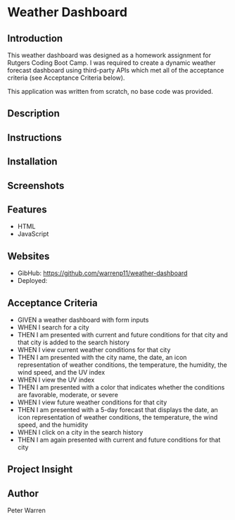 # Weather Dashboard

## Introduction
This weather dashboard was designed as a homework assignment for Rutgers Coding Boot Camp. I was required to create a dynamic weather forecast dashboard using third-party APIs which met all of the acceptance criteria (see Acceptance Criteria below). 

This application was written from scratch, no base code was provided.

## Description
<!--A user can search for a city and then will be shown that city's current weather (with additional information) as well as a 5-day forecast. Recent searches will be saved and can be clicked to return to that city's weather forecast.-->

## Instructions

## Installation

## Screenshots

## Features
* HTML
* JavaScript

## Websites
* GibHub: https://github.com/warrenp11/weather-dashboard
* Deployed: 

## Acceptance Criteria
* GIVEN a weather dashboard with form inputs
* WHEN I search for a city
* THEN I am presented with current and future conditions for that city and that city is added to the search history
* WHEN I view current weather conditions for that city
* THEN I am presented with the city name, the date, an icon representation of weather conditions, the temperature, the humidity, the wind speed, and the UV index
* WHEN I view the UV index
* THEN I am presented with a color that indicates whether the conditions are favorable, moderate, or severe
* WHEN I view future weather conditions for that city
* THEN I am presented with a 5-day forecast that displays the date, an icon representation of weather conditions, the temperature, the wind speed, and the humidity
* WHEN I click on a city in the search history
* THEN I am again presented with current and future conditions for that city

## Project Insight

## Author
Peter Warren